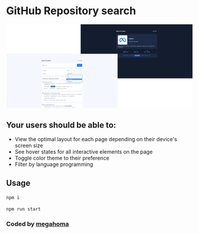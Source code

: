 # GitHub Repository search

![Design preview for the GitHub Repository search](./design/desktop-preview.jpg)

## Your users should be able to:

- View the optimal layout for each page depending on their device's screen size
- See hover states for all interactive elements on the page
- Toggle color theme to their preference
- Filter by language programming

## Usage

`npm i`

`npm run start`

### Coded by [megahoma](https://github.com/megahoma)
